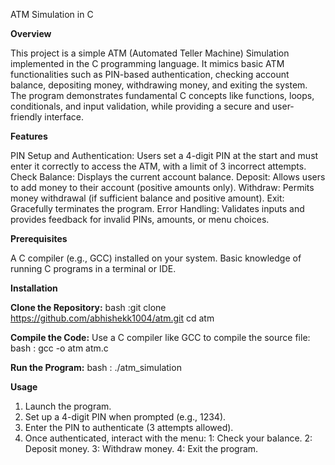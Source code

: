 ATM Simulation in C

**Overview**

This project is a simple ATM (Automated Teller Machine) Simulation implemented in the C programming language. It mimics basic ATM functionalities such as PIN-based authentication, checking account balance, depositing money, withdrawing money, and exiting the system. The program demonstrates fundamental C concepts like functions, loops, conditionals, and input validation, while providing a secure and user-friendly interface.

**Features**

PIN Setup and Authentication: Users set a 4-digit PIN at the start and must enter it correctly to access the ATM, with a limit of 3 incorrect attempts.
Check Balance: Displays the current account balance.
Deposit: Allows users to add money to their account (positive amounts only).
Withdraw: Permits money withdrawal (if sufficient balance and positive amount).
Exit: Gracefully terminates the program.
Error Handling: Validates inputs and provides feedback for invalid PINs, amounts, or menu choices.

**Prerequisites**

A C compiler (e.g., GCC) installed on your system.
Basic knowledge of running C programs in a terminal or IDE.

**Installation**

**Clone the Repository:**
bash :git clone https://github.com/abhishekk1004/atm.git
cd atm

**Compile the Code:** Use a C compiler like GCC to compile the source file:
bash : gcc -o atm atm.c

**Run the Program:**
bash : ./atm_simulation

**Usage**

1. Launch the program.
2. Set up a 4-digit PIN when prompted (e.g., 1234).
3. Enter the PIN to authenticate (3 attempts allowed).
4. Once authenticated, interact with the menu:
    1: Check your balance.
    2: Deposit money.
    3: Withdraw money.
    4: Exit the program.
